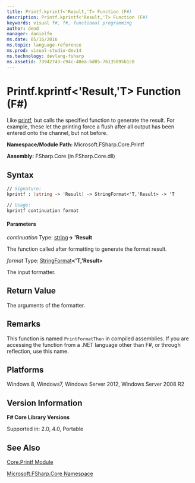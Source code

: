 ```yaml
---
title: Printf.kprintf<'Result,'T> Function (F#)
description: Printf.kprintf<'Result,'T> Function (F#)
keywords: visual f#, f#, functional programming
author: dend
manager: danielfe
ms.date: 05/16/2016
ms.topic: language-reference
ms.prod: visual-studio-dev14
ms.technology: devlang-fsharp
ms.assetid: 73942743-c94c-48ea-bd85-76135895b1c8
---
```


# Printf.kprintf<'Result,'T> Function (F#)

Like [printf](https://msdn.microsoft.com/library/f21a2219-5d06-4211-82a3-c4538fc47f34), but calls the specified function to generate the result. For example, these let the printing force a flush after all output has been entered onto the channel, but not before.

**Namespace/Module Path:** Microsoft.FSharp.Core.Printf

**Assembly:** FSharp.Core (in FSharp.Core.dll)


## Syntax

```fsharp
// Signature:
kprintf : (string -> 'Result) -> StringFormat<'T,'Result> -> 'T

// Usage:
kprintf continuation format
```

#### Parameters
*continuation*
Type: [string](https://msdn.microsoft.com/library/12b97856-ec80-4f70-a018-afb0753f755a)**-&gt; 'Result**


The function called after formatting to generate the format result.


*format*
Type: [StringFormat](https://msdn.microsoft.com/library/d69a911f-3a25-42fa-bd51-a9c9c1102fa8)**&lt;'T,'Result&gt;**


The input formatter.

## Return Value

The arguments of the formatter.

## Remarks
This function is named `PrintFormatThen` in compiled assemblies. If you are accessing the function from a .NET language other than F#, or through reflection, use this name.


## Platforms
Windows 8, Windows7, Windows Server 2012, Windows Server 2008 R2

## Version Information
**F# Core Library Versions**

Supported in: 2.0, 4.0, Portable

## See Also
[Core.Printf Module](Core.Printf-Module-%5BFSharp%5D.md)

[Microsoft.FSharp.Core Namespace](Microsoft.FSharp.Core-Namespace-%5BFSharp%5D.md)
